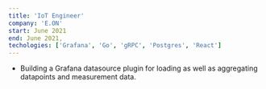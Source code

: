 ```yaml
---
title: 'IoT Engineer'
company: 'E.ON'
start: June 2021
end: June 2021,
techologies: ['Grafana', 'Go', 'gRPC', 'Postgres', 'React']
---
```


- Building a Grafana datasource plugin for loading as well as aggregating datapoints and measurement data.
